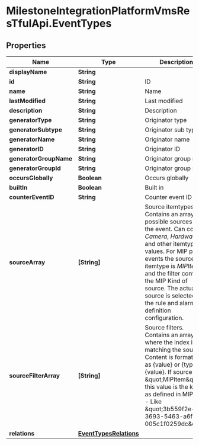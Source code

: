 # MilestoneIntegrationPlatformVmsResTfulApi.EventTypes

## Properties
Name | Type | Description | Notes
------------ | ------------- | ------------- | -------------
**displayName** | **String** |  | [optional] 
**id** | **String** | ID | [optional] 
**name** | **String** | Name | [optional] 
**lastModified** | **String** | Last modified | [optional] 
**description** | **String** | Description | [optional] 
**generatorType** | **String** | Originator type | [optional] 
**generatorSubtype** | **String** | Originator sub type | [optional] 
**generatorName** | **String** | Originator name | [optional] 
**generatorID** | **String** | Originator ID | [optional] 
**generatorGroupName** | **String** | Originator group name | [optional] 
**generatorGroupId** | **String** | Originator group ID | [optional] 
**occursGlobally** | **Boolean** | Occurs globally | [optional] 
**builtIn** | **Boolean** | Built in | [optional] 
**counterEventID** | **String** | Counter event ID | [optional] 
**sourceArray** | **[String]** | Source itemtypes. Contains an array of possible sources of the event.  Can contain *Camera*, *Hardware* and other itemtype values. For MIP plugin events the source itemtype is *MIPItem* and the filter contains the MIP Kind of source.  The actual source is selected in the rule and alarm definition configuration. | [optional] 
**sourceFilterArray** | **[String]** | Source filters. Contains an array where the index is matching the sources. Content is formatted as {value} or {type},{value}.  If source is \&quot;MIPItem\&quot; this value is the kind as defined in MIPKind - Like \&quot;3b559f2e-3693-5463-a6fb-005c1f0259dc\&quot;.  | [optional] 
**relations** | [**EventTypesRelations**](EventTypesRelations.md) |  | [optional] 
